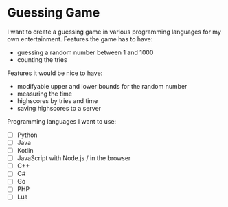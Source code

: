 # Guessing Game
I want to create a guessing game in various programming languages for my own entertainment.
Features the game has to have:
- guessing a random number between 1 and 1000
- counting the tries

Features it would be nice to have:
- modifyable upper and lower bounds for the random number
- measuring the time
- highscores by tries and time
- saving highscores to a server

Programming languages I want to use:
- [ ] Python
- [ ] Java
- [ ] Kotlin
- [ ] JavaScript with Node.js / in the browser
- [ ] C++
- [ ] C#
- [ ] Go
- [ ] PHP
- [ ] Lua

